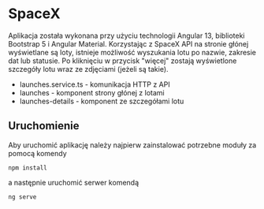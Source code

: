 # SpaceX
Aplikacja została wykonana przy użyciu technologii Angular 13, biblioteki Bootstrap 5 i Angular Material. Korzystając z SpaceX API na stronie głónej wyświetlane są loty, istnieje możliwość wyszukania lotu po nazwie, zakresie dat lub statusie. Po kliknięciu w przycisk "więcej" zostają wyświetlone szczegóły lotu wraz ze zdjęciami (jeżeli są takie).
* launches.service.ts - komunikacja HTTP z API
* launches - komponent strony głónej z lotami
* launches-details - komponent ze szczegółami lotu

## Uruchomienie
Aby uruchomić aplikację należy najpierw zainstalować potrzebne moduły za pomocą komendy
```
npm install
```
a następnie uruchomić serwer komendą
```
ng serve
```
